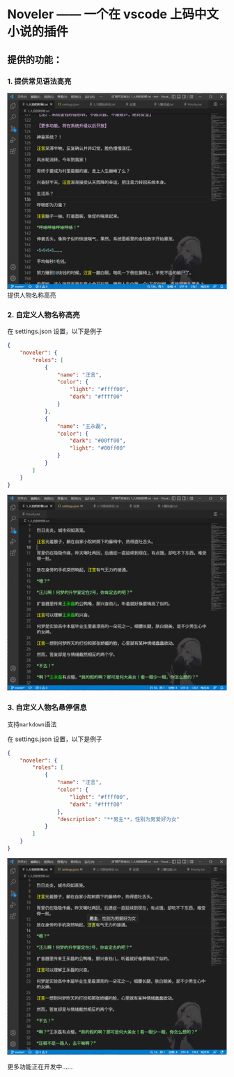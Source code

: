 # Noveler —— 一个在 vscode 上码中文小说的插件

## 提供的功能：

### 1. 提供常见语法高亮

![高亮图片](https://raw.githubusercontent.com/lz37/noveler/master/images/highlight-sample.png)
提供人物名称高亮

### 2. 自定义人物名称高亮

在 settings.json 设置，以下是例子

```json
{
	"noveler": {
		"roles": [
			{
				"name": "汪言",
				"color": {
					"light": "#ffff00",
					"dark": "#ffff00"
				}
			},
			{
				"name": "王永磊",
				"color": {
					"dark": "#00ff00",
					"light": "#00ff00"
				}
			}
		]
	}
}
```

![人物姓名高亮图片](https://raw.githubusercontent.com/lz37/noveler/master/images/roles-highlight-sample.png)

### 3. 自定义人物名悬停信息

支持`markdown`语法

在 settings.json 设置，以下是例子

```json
{
	"noveler": {
		"roles": [
			{
				"name": "汪言",
				"color": {
					"light": "#ffff00",
					"dark": "#ffff00"
				},
				"description": "**男主**，性别为男爱好为女"
			}
		]
	}
}
```

![人物信息悬停图片](https://raw.githubusercontent.com/lz37/noveler/master/images/roles-hover-message-sample.png)

更多功能正在开发中……
